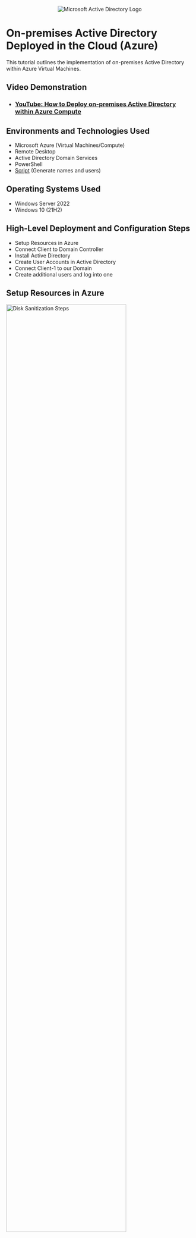 <p align="center">
<img src="https://i.imgur.com/pU5A58S.png" alt="Microsoft Active Directory Logo"/>
</p>

<h1>On-premises Active Directory Deployed in the Cloud (Azure)</h1>
This tutorial outlines the implementation of on-premises Active Directory within Azure Virtual Machines.<br />


<h2>Video Demonstration</h2>

- ### [YouTube: How to Deploy on-premises Active Directory within Azure Compute](https://www.youtube.com)

<h2>Environments and Technologies Used</h2>

- Microsoft Azure (Virtual Machines/Compute)
- Remote Desktop
- Active Directory Domain Services
- PowerShell
- [Script](https://github.com/joshmadakor1/AD_PS/blob/master/Generate-Names-Create-Users.ps1) (Generate names and users)

<h2>Operating Systems Used </h2>

- Windows Server 2022
- Windows 10 (21H2)

<h2>High-Level Deployment and Configuration Steps</h2>

- Setup Resources in Azure
- Connect Client to Domain Controller
- Install Active Directory
- Create User Accounts in Active Directory
- Connect Client-1 to our Domain
- Create additional users and log into one

<h2>Setup Resources in Azure</h2>

<p>
<img src="https://i.imgur.com/DJmEXEB.png" height="80%" width="80%" alt="Disk Sanitization Steps"/>
</p>
<p>
1. Create a Resource Group: Start by creating a new Resource Group to organize and manage your Azure resources. Choose an appropriate name for the group, such as "AD-Lab"

2. Create the Domain Controller VM (DC-1):
   - Specify the name of the VM such as "DC-1" during the creation process.
   - Choose "Windows Server 2022" as the operating system for the VM.
   - Ensure that you select the Resource Group and ensure that the Virtual Network is created.
   - After the VM is provisioned, locate the Network Interface Card (NIC) associated with the Domain Controller.
   - Set the NIC's Private IP address to a static value. This will provide consistent connectivity for the Domain Controller.

3. Create the Client VM (Client-1):
   - Create a new VM named "Client-1."
   - Select "Windows 10" as the operating system.
   - Make sure to choose the same Resource Group and Virtual Network used for the Domain Controller.

</p>
<br />

<h2>Connect Client to Domain Controller</h2>

<p>
<img src="https://i.imgur.com/DJmEXEB.png" height="80%" width="80%" alt="Disk Sanitization Steps"/>
</p>
<p>
1. Remote Desktop into Client-1: Use Remote Desktop to connect to the Client-1 VM. Ensure that you have the necessary login credentials and access rights to establish the remote connection.

2. Ping DC-1's Private IP address: Open the Command Prompt or PowerShell on Client-1 and execute the command "ping <DC-1's Private IP address> -t" (replace "<DC-1's Private IP address>" with the actual IP address of DC-1). This will initiate a continuous ping to the Domain Controller.

3. Observe timeout: Initially, you will notice that the ping requests are timing out, indicating a lack of connectivity between the two VMs.

4. Enable ICMPv4 in the Local Windows Firewall (DC-1):
   - Remote Desktop into the DC-1 VM using the appropriate credentials.
   - Access the Windows Firewall settings.
   - Locate the rule for ICMPv4 (Internet Control Message Protocol version 4).
   - Enable the rule to allow ICMPv4 traffic.

5. Wait for a few moments: After enabling ICMPv4, wait for a brief period to allow the changes to take effect.
</p>
<br />

  <h2>Install Active Directory</h2>
  
<p>
<img src="https://i.imgur.com/DJmEXEB.png" height="80%" width="80%" alt="Disk Sanitization Steps"/>
</p>
<p>
1. Log in to DC-1: Use Remote Desktop or any other preferred method to log in to the DC-1 VM using the appropriate credentials.

2. Install Active Directory Domain Services:
   - Open the Server Manager application.
   - Click on "Add roles and features" to launch the wizard.
   - Follow the prompts and select the appropriate options until you reach the "Server Roles" section.
   - Locate and select "Active Directory Domain Services."
   - Proceed with the installation, accepting the default settings unless specific customization is required.
   - Complete the installation process.

3. Set up a new forest: Once AD DS is installed, proceed with setting up a new forest with the domain name "mydomain.com":
   - Open the Server Manager application.
   - Click on the "Promote this server to a domain controller" option in the notification area.
   - In the Active Directory Domain Services Configuration Wizard, select "Add a new forest" and enter "mydomain.com" as the root domain name.
   - Configure the forest and domain functional levels based on your requirements.
   - Set a Directory Services Restore Mode (DSRM) password.
   - Proceed with the remaining steps, reviewing and confirming the settings.
   - Once the configuration is complete, AD DS will be installed, and the new forest "mydomain.com" will be established.

4. Restart and log back in as "mydomain.com\labuser":
   - Restart the DC-1 VM to apply the changes.
   - After the restart, log in to DC-1 using the username "mydomain.com\labuser" and the corresponding password.

</p>
<br />
<h2>Create User Accounts in Active Directory</h2>

<p>
<img src="https://i.imgur.com/DJmEXEB.png" height="80%" width="80%" alt="Disk Sanitization Steps"/>
</p>
<p>
1. Log in to DC-1 as "mydomain.com\labuser": Use Remote Desktop or any other preferred method to log in to the DC-1 VM as the user "mydomain.com\labuser" (the previously mentioned username).

2. Open Active Directory Users and Computers: Launch the Active Directory Users and Computers console, which is typically found in the Administrative Tools or by searching for "Active Directory Users and Computers" in the Start menu.

3. Create Organizational Units:
   - Right-click on the domain name ("mydomain.com") and select "New" > "Organizational Unit."
   - Enter "_EMPLOYEES" as the name for the first OU and click "OK."
   - Repeat the above steps to create a second OU named "_ADMINS."

4. Create a new employee user account:
   - Right-click on the "_EMPLOYEES" OU and select "New" > "User."
   - Provide the necessary details for the employee account. In this example, use "Jane Doe" as the Full Name and "jane_admin" as the username.
   - Set a password for the user account and configure any additional required settings.
   - Complete the user creation process.

5. Add "jane_admin" to the Domain Admins Security Group:
   - Locate the "Domain Admins" Security Group within the "Builtin" container.
   - Right-click on the "Domain Admins" group and select "Properties."
   - In the Properties window, click on the "Members" tab.
   - Click on the "Add" button to add a new member.
   - Enter "jane_admin" in the "Enter the object names to select" field and click "OK."
   - Verify that "jane_admin" is now listed as a member of the "Domain Admins" group and click "OK" to close the Properties window.

6. Log out and log back in as Jane Doe:
   - Log out of the DC-1 VM session as "mydomain.com\labuser."
   - Log back in using the username "mydomain.com\jane_admin" and the corresponding password for the "jane_admin" user account.
</p>
<br />

<h2>Connect Client-1 to our Domain</h2>
<p>
<img src="https://i.imgur.com/DJmEXEB.png" height="80%" width="80%" alt="Disk Sanitization Steps"/>
</p>
<p>
1. Access Microsoft Azure Portal

2. Locate Client-1 and modify DNS settings:
   - Navigate to the Virtual Machines section of the Azure Portal.
   - Locate and select the Client-1 VM.
   - In the Client-1 VM's settings, navigate to the Networking section.
   - Find the DNS servers configuration and set it to the Private IP address of the DC-1 VM.
   - Save the changes.

3. Restart Client-1: Restart the Client-1 VM to apply the new DNS settings.

4. Remote Desktop back into Client-1 and Domain Controller:
   - Use Remote Desktop to connect to Client-1 and the Domain Controller separately.
   - Ensure you have the necessary credentials to establish the remote connections.

5. Verify Client-1's appearance in Active Directory:
   - In the Active Directory Users and Computers console on the Domain Controller, navigate to the "Computers" container in the root of the domain.
   - Confirm that the Client-1 computer object is visible within the "Computers" container. This indicates successful integration with the Active Directory domain.

6. Create a new OU named "_CLIENTS" and move Client-1 into it:
   - Right-click on the domain name in the Active Directory Users and Computers console.
   - Select "New" > "Organizational Unit" and provide the name "_CLIENTS" for the new OU.
   - Locate the Client-1 computer object within the "Computers" container.
   - Right-click on the Client-1 computer object and select "Move."
   - Choose the newly created "_CLIENTS" OU as the destination for moving the Client-1 computer object.
   - Confirm the move operation.
</p>
<br />
<h2>Connect Client-1 to our Domain</h2>

<p>
<img src="https://i.imgur.com/DJmEXEB.png" height="80%" width="80%" alt="Disk Sanitization Steps"/>
</p>
<p>
1. Log in to Client-1 as "jane_admin":
   - Use Remote Desktop or any preferred method to log in to the Client-1 VM as "jane_admin" with the username "mydomain.com/jane_admin" and the corresponding password.

2. Allow "domain users" access to Remote Desktop:
   - Open the "System" settings on Client-1. You can access it by right-clicking on the "This PC" or "My Computer" icon and selecting "Properties."
   - In the System window, click on the "Remote settings" link on the left-hand side.
   - In the Remote tab, under Remote Desktop, click on the "Select users" button.
   - Click on the "Add" button to add users who should have Remote Desktop access.
   - Type "domain users" and click on the "Check Names" button to validate the entry.
   - Click on "OK" to add "domain users" as a group with Remote Desktop access.

3. Log in as a non-administrative user:
   - Log out of the Client-1 session as "jane_admin" (mydomain.com/jane_admin).
   - Log in to Client-1 using the credentials of a normal, non-administrative user within the domain.
</p>
<br />
<h2>Create additional users and login to one</h2>
<p>
<img src="https://i.imgur.com/DJmEXEB.png" height="80%" width="80%" alt="Disk Sanitization Steps"/>
</p>
<p>

1. Log in to DC-1 as "jane_admin":

2. Open PowerShell ISE as administrator:

3. Create a new file and paste the [script](https://github.com/joshmadakor1/AD_PS/blob/master/Generate-Names-Create-Users.ps1):
   - In PowerShell ISE, click on "File" and select "New" to create a new script file.
   - Paste the contents of the script into the newly created file.

4. Modify the script:
   - Within the script, locate the part where the number of accounts is defined.
   - Update the number of accounts to 100 or the desired value.

5. Run the script and observe the account creation:
   - Monitor the output in the PowerShell console as the script creates the user accounts. Take note of any important information displayed during the process.

6. Select and obtain the username and password:
   - Once the user accounts are created, review the output in the PowerShell console.
   - Locate the username and password information for one of the created accounts.
   - Make a note of this username and password for later use.

7. Log in to Client-1 using the obtained credentials:
   - Launch Remote Desktop and connect to the Client-1 VM.
   - Use the username and password obtained from the script to log in as the specific user.
</p>


